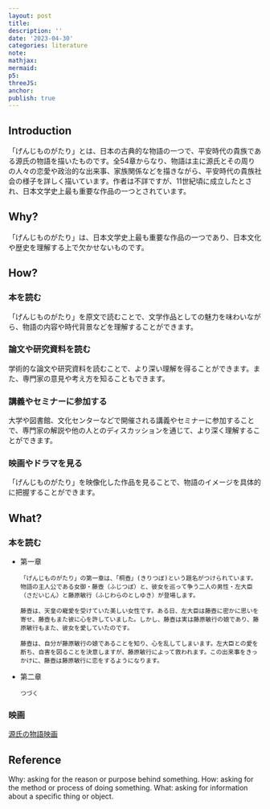 ```yaml
---
layout: post
title:
description: ''
date: '2023-04-30'
categories: literature
note:
mathjax:
mermaid:
p5:
threeJS:
anchor:
publish: true
---
```


## Introduction

「げんじものがたり」とは、日本の古典的な物語の一つで、平安時代の貴族である源氏の物語を描いたものです。全54章からなり、物語は主に源氏とその周りの人々の恋愛や政治的な出来事、家族関係などを描きながら、平安時代の貴族社会の様子を詳しく描いています。作者は不詳ですが、11世紀頃に成立したとされ、日本文学史上最も重要な作品の一つとされています。

## Why?

「げんじものがたり」は、日本文学史上最も重要な作品の一つであり、日本文化や歴史を理解する上で欠かせないものです。

## How?

### 本を読む

「げんじものがたり」を原文で読むことで、文学作品としての魅力を味わいながら、物語の内容や時代背景などを理解することができます。

### 論文や研究資料を読む

学術的な論文や研究資料を読むことで、より深い理解を得ることができます。また、専門家の意見や考え方を知ることもできます。

### 講義やセミナーに参加する

大学や図書館、文化センターなどで開催される講義やセミナーに参加することで、専門家の解説や他の人とのディスカッションを通じて、より深く理解することができます。

### 映画やドラマを見る

「げんじものがたり」を映像化した作品を見ることで、物語のイメージを具体的に把握することができます。

## What?

### 本を読む

* 第一章
  ```
  「げんじものがたり」の第一章は、「桐壺」(きりつぼ)という題名がつけられています。物語の主人公である女御・藤壺（ふじつぼ）と、彼女を巡って争う二人の男性・左大臣（さだいじん）と藤原敏行（ふじわらのとしゆき）が登場します。
  
  藤壺は、天皇の寵愛を受けていた美しい女性です。ある日、左大臣は藤壺に密かに思いを寄せ、藤壺もまた彼に心を許していました。しかし、藤壺は実は藤原敏行の娘であり、藤原敏行もまた、彼女を愛していたのです。
  
  藤壺は、自分が藤原敏行の娘であることを知り、心を乱してしまいます。左大臣との愛を断ち、自害を図ることを決意しますが、藤原敏行によって救われます。この出来事をきっかけに、藤壺は藤原敏行に恋をするようになります。
  ```
* 第二章
  ```
  つづく
  ```

### 映画

[源氏の物語映画](https://www.youtube.com/watch?v=EEn_YsJ-038)

## Reference

Why: asking for the reason or purpose behind something.
How: asking for the method or process of doing something.
What: asking for information about a specific thing or object.
